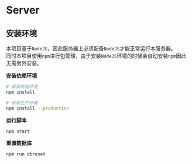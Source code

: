 # Server

## 安装环境

本项目基于`NodeJS`，因此服务器上必须配备`NodeJS`才能正常运行本服务器。  
同时本项目使用`npm`进行包管理，由于安装`NodeJS`环境的时候会自动安装`npm`因此无需另外安装。

**安装依赖环境**
```bash
# 安装所有环境
npm install

# 安装生产环境
npm install --production
```
**运行脚本**
```bash
npm start
```

**重置数据库**
```bash
npm run dbreset
```

